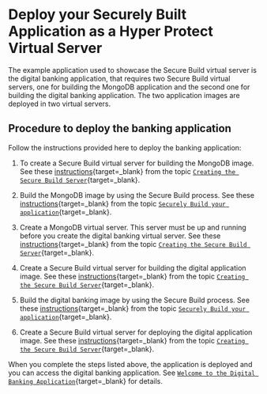 # Deploy your Securely Built Application as a Hyper Protect Virtual Server

The example application used to showcase the Secure Build virtual server is the digital banking application, that requires two Secure Build virtual servers, one for building the MongoDB application and the second one for building the digital banking application. The two application images are deployed in two virtual servers.


## Procedure to deploy the banking application
Follow the instructions provided here to deploy the banking application:  

1. To create a Secure Build virtual server for building the MongoDB image. See these [instructions](https://ibm-hyper-protect.github.io/hyper-protect-virtual-servers-hosted-trial/securebuild/create-server-hpvsdeploy/#procedure-to-create-a-secure-build-virtual-server-for-building-the-mongodb-image){target=_blank} from the topic [`Creating the Secure Build Server`](create-server-hpvsdeploy.md){target=_blank}.

2. Build the MongoDB image by using the Secure Build process. See these [instructions](https://ibm-hyper-protect.github.io/hyper-protect-virtual-servers-hosted-trial/securebuild/build/#procedure-to-create-the-mongodb-image){target=_blank} from the topic [`Securely Build your application`](build.md){target=_blank}.

3. Create a MongoDB virtual server. This server must be up and running before you create the digital banking virtual server. See these [instructions](https://ibm-hyper-protect.github.io/hyper-protect-virtual-servers-hosted-trial/securebuild/create-server-hpvsdeploy/#procedure-to-create-the-mongodb-virtual-server){target=_blank} from the topic [`Creating the Secure Build Server`](create-server-hpvsdeploy.md){target=_blank}.

4. Create a Secure Build virtual server for building the digital application image. See these [instructions](https://ibm-hyper-protect.github.io/hyper-protect-virtual-servers-hosted-trial/securebuild/create-server-hpvsdeploy/#procedure-to-create-a-secure-build-virtual-server-for-building-the-digital-banking-application-image){target=_blank} from the topic [`Creating the Secure Build Server`](create-server-hpvsdeploy.md){target=_blank}.

5. Build the digital banking image by using the Secure Build process. See these [instructions](https://ibm-hyper-protect.github.io/hyper-protect-virtual-servers-hosted-trial/securebuild/build/#procedure-to-create-the-digital-banking-image){target=_blank} from the topic [`Securely Build your application`](build.md){target=_blank}.

6. Create a Secure Build virtual server for deploying the digital application image. See these [instructions](https://ibm-hyper-protect.github.io/hyper-protect-virtual-servers-hosted-trial/securebuild/create-server-hpvsdeploy/#procedure-to-create-the-digital-virtual-server){target=_blank} from the topic [`Creating the Secure Build Server`](create-server-hpvsdeploy.md){target=_blank}.

When you complete the steps listed above, the application is deployed and you can access the digital banking application. See [`Welcome to the Digital Banking Application`](digital_banking.md){target=_blank} for details.
